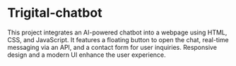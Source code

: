 # Trigital-chatbot
This project integrates an AI-powered chatbot into a webpage using HTML, CSS, and JavaScript. It features a floating button to open the chat, real-time messaging via an API, and a contact form for user inquiries. Responsive design and a modern UI enhance the user experience.
